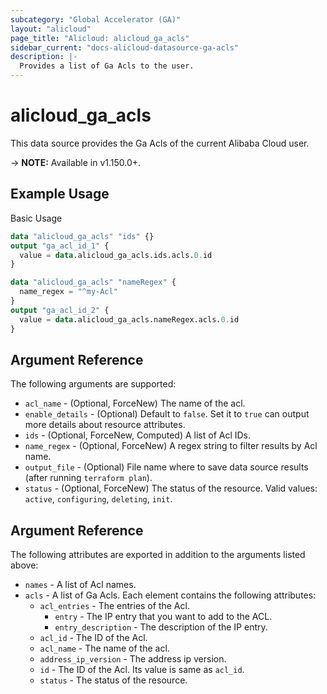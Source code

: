 ```yaml
---
subcategory: "Global Accelerator (GA)"
layout: "alicloud"
page_title: "Alicloud: alicloud_ga_acls"
sidebar_current: "docs-alicloud-datasource-ga-acls"
description: |-
  Provides a list of Ga Acls to the user.
---
```


# alicloud\_ga\_acls

This data source provides the Ga Acls of the current Alibaba Cloud user.

-> **NOTE:** Available in v1.150.0+.

## Example Usage

Basic Usage

```terraform
data "alicloud_ga_acls" "ids" {}
output "ga_acl_id_1" {
  value = data.alicloud_ga_acls.ids.acls.0.id
}

data "alicloud_ga_acls" "nameRegex" {
  name_regex = "^my-Acl"
}
output "ga_acl_id_2" {
  value = data.alicloud_ga_acls.nameRegex.acls.0.id
}
```

## Argument Reference

The following arguments are supported:

* `acl_name` - (Optional, ForceNew) The name of the acl.
* `enable_details` - (Optional) Default to `false`. Set it to `true` can output more details about resource attributes.
* `ids` - (Optional, ForceNew, Computed)  A list of Acl IDs.
* `name_regex` - (Optional, ForceNew) A regex string to filter results by Acl name.
* `output_file` - (Optional) File name where to save data source results (after running `terraform plan`).
* `status` - (Optional, ForceNew) The status of the resource. Valid values: `active`, `configuring`, `deleting`, `init`.

## Argument Reference

The following attributes are exported in addition to the arguments listed above:

* `names` - A list of Acl names.
* `acls` - A list of Ga Acls. Each element contains the following attributes:
	* `acl_entries` - The entries of the Acl.
		* `entry` - The IP entry that you want to add to the ACL.
		* `entry_description` - The description of the IP entry.
	* `acl_id` - The  ID of the Acl.
	* `acl_name` - The name of the acl.
	* `address_ip_version` - The address ip version.
	* `id` - The ID of the Acl. Its value is same as `acl_id`.
	* `status` - The status of the resource.